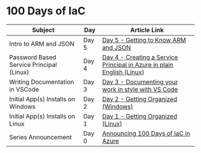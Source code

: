 # 100 Days of IaC

| Subject | Day | Article Link |
|---------|-----|---------------|
| Intro to ARM and JSON | Day 5 | [Day 5 - Getting to Know ARM and JSON](https://github.com/starkfell/100DaysOfIaC/blob/master/articles/day.5.getting.to.know.arm.and.json.md) |
| Password Based Service Principal (Linux) | Day 4 | [Day 4 - Creating a Service Principal in Azure in plain English (Linux)](https://github.com/starkfell/100DaysOfIaC/blob/master/articles/day.4.creating.a.service.principal.linux.in.plain.english.md) |
| Writing Documentation in VSCode | Day 3 | [Day 3 - Documenting your work in style with VS Code](https://github.com/starkfell/100DaysOfIaC/blob/master/articles/day.3.doc.in.style.md) |
| Initial App(s) Installs on Windows | Day 2 | [Day 2 - Getting Organized (Windows)](https://github.com/starkfell/100DaysOfIaC/blob/master/articles/day.2.getting.organized.windows.md) |
| Initial App(s) Installs on Linux | Day 1 | [Day 1 - Getting Organized (Linux)](https://github.com/starkfell/100DaysOfIaC/blob/master/articles/day.1.getting.organized.md) |
| Series Announcement | Day 0 | [Announcing 100 Days of IaC in Azure](https://github.com/starkfell/100DaysOfIaC/blob/master/articles/Day.0.Intro.md) |
